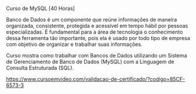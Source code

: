 Curso de MySQL [40 Horas]

Banco de Dados é um componente que reúne informações de maneira organizada, consistente, protegida e acessível em tempo hábil por pessoas especializadas. É fundamental para a área de tecnologia o conhecimento dessa ferramenta tão importante, pois ela é usado por todo tipo de empresa com objetivo de organizar e trabalhar suas informações.

Curso mostra como trabalhar com Bancos de Dados utilizando um Sistema de Gerenciamento de Banco de Dados (MySQL) com a Linguagem de Consulta Estruturada (SQL).

https://www.cursoemvideo.com/validacao-de-certificado/?codigo=85CF-6573-3

